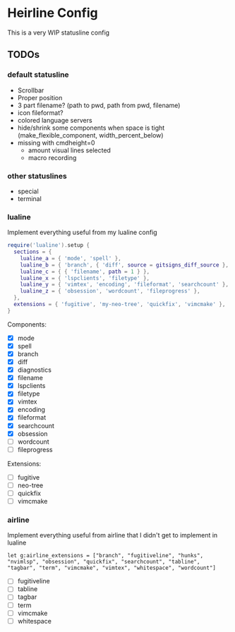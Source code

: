 # Heirline Config

This is a very WIP statusline config

## TODOs
### default statusline
- Scrollbar
- Proper position
- 3 part filename? (path to pwd, path from pwd, filename)
- icon fileformat?
- colored language servers
- hide/shrink some components when space is tight (make_flexible_component, width_percent_below)
- missing with cmdheight=0
  - amount visual lines selected
  - macro recording

### other statuslines
- special
- terminal

### lualine
Implement everything useful from my lualine config
```lua
require('lualine').setup {
  sections = {
    lualine_a = { 'mode', 'spell' },
    lualine_b = { 'branch', { 'diff', source = gitsigns_diff_source }, 'diagnostics' },
    lualine_c = { { 'filename', path = 1 } },
    lualine_x = { 'lspclients', 'filetype' },
    lualine_y = { 'vimtex', 'encoding', 'fileformat', 'searchcount' },
    lualine_z = { 'obsession', 'wordcount', 'fileprogress' },
  },
  extensions = { 'fugitive', 'my-neo-tree', 'quickfix', 'vimcmake' },
}
```
Components:
- [x] mode
- [x] spell
- [x] branch
- [x] diff
- [x] diagnostics
- [x] filename
- [x] lspclients
- [x] filetype
- [x] vimtex
- [x] encoding
- [x] fileformat
- [x] searchcount
- [x] obsession
- [ ] wordcount
- [ ] fileprogress

Extensions:
- [ ] fugitive
- [ ] neo-tree
- [ ] quickfix
- [ ] vimcmake

### airline
Implement everything useful from airline that I didn't get to implement in lualine
```vim
let g:airline_extensions = ["branch", "fugitiveline", "hunks", "nvimlsp", "obsession", "quickfix", "searchcount", "tabline", "tagbar", "term", "vimcmake", "vimtex", "whitespace", "wordcount"]
```
- [ ] fugitiveline
- [ ] tabline
- [ ] tagbar
- [ ] term
- [ ] vimcmake
- [ ] whitespace
